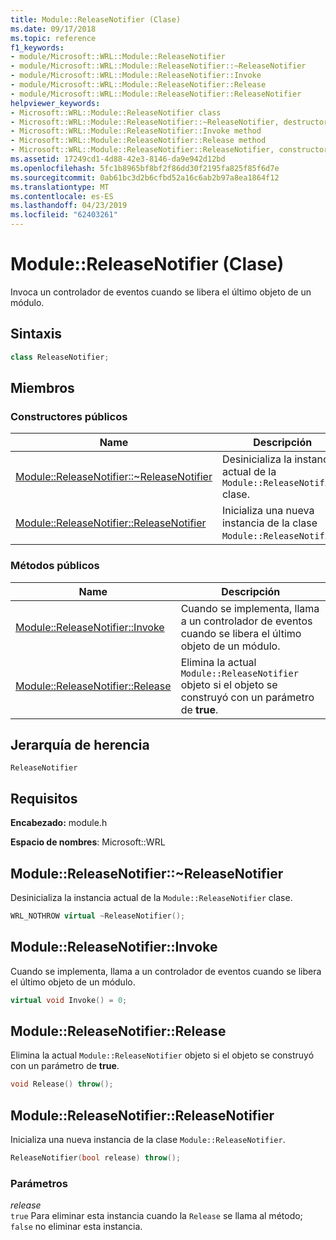 ```yaml
---
title: Module::ReleaseNotifier (Clase)
ms.date: 09/17/2018
ms.topic: reference
f1_keywords:
- module/Microsoft::WRL::Module::ReleaseNotifier
- module/Microsoft::WRL::Module::ReleaseNotifier::~ReleaseNotifier
- module/Microsoft::WRL::Module::ReleaseNotifier::Invoke
- module/Microsoft::WRL::Module::ReleaseNotifier::Release
- module/Microsoft::WRL::Module::ReleaseNotifier::ReleaseNotifier
helpviewer_keywords:
- Microsoft::WRL::Module::ReleaseNotifier class
- Microsoft::WRL::Module::ReleaseNotifier::~ReleaseNotifier, destructor
- Microsoft::WRL::Module::ReleaseNotifier::Invoke method
- Microsoft::WRL::Module::ReleaseNotifier::Release method
- Microsoft::WRL::Module::ReleaseNotifier::ReleaseNotifier, constructor
ms.assetid: 17249cd1-4d88-42e3-8146-da9e942d12bd
ms.openlocfilehash: 5fc1b8965bf8bf2f86dd30f2195fa825f85f6d7e
ms.sourcegitcommit: 0ab61bc3d2b6cfbd52a16c6ab2b97a8ea1864f12
ms.translationtype: MT
ms.contentlocale: es-ES
ms.lasthandoff: 04/23/2019
ms.locfileid: "62403261"
---
```

# <a name="modulereleasenotifier-class"></a>Module::ReleaseNotifier (Clase)

Invoca un controlador de eventos cuando se libera el último objeto de un módulo.

## <a name="syntax"></a>Sintaxis

```cpp
class ReleaseNotifier;
```

## <a name="members"></a>Miembros

### <a name="public-constructors"></a>Constructores públicos

Name                                                                                | Descripción
----------------------------------------------------------------------------------- | --------------------------------------------------------------------------
[Module::ReleaseNotifier::~ReleaseNotifier](#releasenotifier-tilde-releasenotifier) | Desinicializa la instancia actual de la `Module::ReleaseNotifier` clase.
[Module::ReleaseNotifier::ReleaseNotifier](#releasenotifier-releasenotifier)        | Inicializa una nueva instancia de la clase `Module::ReleaseNotifier`.

### <a name="public-methods"></a>Métodos públicos

Name                                                         | Descripción
------------------------------------------------------------ | --------------------------------------------------------------------------------------------------------------
[Module::ReleaseNotifier::Invoke](#releasenotifier-invoke)   | Cuando se implementa, llama a un controlador de eventos cuando se libera el último objeto de un módulo.
[Module::ReleaseNotifier::Release](#releasenotifier-release) | Elimina la actual `Module::ReleaseNotifier` objeto si el objeto se construyó con un parámetro de **true**.

## <a name="inheritance-hierarchy"></a>Jerarquía de herencia

`ReleaseNotifier`

## <a name="requirements"></a>Requisitos

**Encabezado:** module.h

**Espacio de nombres**: Microsoft::WRL

## <a name="releasenotifier-tilde-releasenotifier"></a>Module::ReleaseNotifier::~ReleaseNotifier

Desinicializa la instancia actual de la `Module::ReleaseNotifier` clase.

```cpp
WRL_NOTHROW virtual ~ReleaseNotifier();
```

## <a name="releasenotifier-invoke"></a>Module::ReleaseNotifier::Invoke

Cuando se implementa, llama a un controlador de eventos cuando se libera el último objeto de un módulo.

```cpp
virtual void Invoke() = 0;
```

## <a name="releasenotifier-release"></a>Module::ReleaseNotifier::Release

Elimina la actual `Module::ReleaseNotifier` objeto si el objeto se construyó con un parámetro de **true**.

```cpp
void Release() throw();
```

## <a name="releasenotifier-releasenotifier"></a>Module::ReleaseNotifier::ReleaseNotifier

Inicializa una nueva instancia de la clase `Module::ReleaseNotifier`.

```cpp
ReleaseNotifier(bool release) throw();
```

### <a name="parameters"></a>Parámetros

*release*<br/>
`true` Para eliminar esta instancia cuando la `Release` se llama al método; `false` no eliminar esta instancia.
